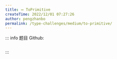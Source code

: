 ```yaml
---
title: ➖ ToPrimitive
createTime: 2022/12/01 07:27:26
author: pengzhanbo
permalink: /type-challenges/medium/to-primitive/
---
```


::: info 题目
Github: []()

```ts
```
:::
